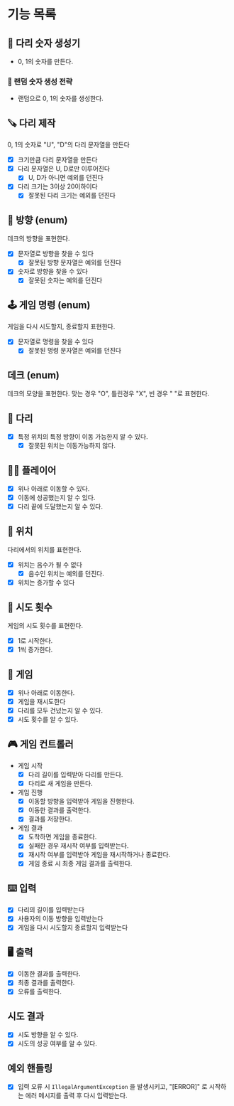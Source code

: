 # 기능 목록

## 🔢 다리 숫자 생성기
- 0, 1의 숫자를 만든다.
### 🎲 랜덤 숫자 생성 전략
- 랜덤으로 0, 1의 숫자를 생성한다.

## 🪚 다리 제작
0, 1의 숫자로 "U", "D"의 다리 문자열을 만든다
- [x] 크기만큼 다리 문자열을 만든다
- [x] 다리 문자열은 U, D로만 이루어진다
  - [x] U, D가 아니면 예외를 던진다
- [x] 다리 크기는 3이상 20이하이다
  - [x] 잘못된 다리 크기는 예외를 던진다

## 🧭 방향 (enum)
데크의 방향을 표현한다.
- [x] 문자열로 방향을 찾을 수 있다
  - [x] 잘못된 방향 문자열은 예외를 던진다
- [x] 숫자로 방향을 찾을 수 있다
  - [x] 잘못된 숫자는 예외를 던진다

## 🕹️ 게임 명령 (enum)
게임을 다시 시도할지, 종료할지 표현한다.
- [x] 문자열로 명령을 찾을 수 있다
  - [x] 잘못된 명령 문자열은 예외를 던진다

## 데크 (enum)
데크의 모양을 표현한다.
맞는 경우 "O", 틀린경우 "X", 빈 경우 " "로 표현한다.

## 🌉 다리
- [x] 특정 위치의 특정 방향이 이동 가능한지 알 수 있다.
  - [x] 잘못된 위치는 이동가능하지 않다.

## 🏃🏻 플레이어
- [x] 위나 아래로 이동할 수 있다.
- [x] 이동에 성공했는지 알 수 있다.
- [x] 다리 끝에 도달했는지 알 수 있다.

## 📍 위치
다리에서의 위치를 표현한다.
- [x] 위치는 음수가 될 수 없다
  - [x] 음수인 위치는 예외를 던진다.
- [x] 위치는 증가할 수 있다

## 🔂 시도 횟수
게임의 시도 횟수를 표현한다.
- [x] 1로 시작한다.
- [x] 1씩 증가한다.

## 🎯 게임
- [x] 위나 아래로 이동한다.
- [x] 게임을 재시도한다
- [x] 다리를 모두 건넜는지 알 수 있다.
- [x] 시도 횟수를 알 수 있다.

## 🎮 게임 컨트롤러
- 게임 시작
  - [x] 다리 길이를 입력받아 다리를 만든다.
  - [x] 다리로 새 게임을 만든다.
- 게임 진행
  - [x] 이동할 방향을 입력받아 게임을 진행한다.
  - [x] 이동한 결과를 출력한다.
  - [x] 결과를 저장한다.
- 게임 결과
  - [x] 도착하면 게임을 종료한다.
  - [x] 실패한 경우 재시작 여부를 입력받는다.
  - [x] 재시작 여부를 입력받아 게임을 재시작하거나 종료한다.
  - [x] 게임 종료 시 최종 게임 결과를 출력한다.

## ⌨️ 입력
- [x] 다리의 길이를 입력받는다
- [x] 사용자의 이동 방향을 입력받는다
- [x] 게임을 다시 시도할지 종료할지 입력받는다

## 🖥️ 출력
- [x] 이동한 결과를 출력한다.
- [x] 최종 결과를 출력한다.
- [x] 오류를 출력한다.

## 시도 결과
- [x] 시도 방향을 알 수 있다.
- [x] 시도의 성공 여부를 알 수 있다.

## 예외 핸들링
- [x] 입력 오류 시 `IllegalArgumentException` 을 발생시키고, "[ERROR]" 로 시작하는 에러 메시지를 출력 후 다시 입력받는다.